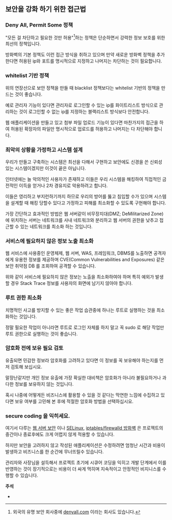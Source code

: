 ## 보안을 강화 하기 위한 접근법 

<!-- toc -->

### Deny All, Permit Some 정책

"모든 걸 차단하고 필요한 것만 허용"[^1]하는 정책은 단순하면서 강력한 정보 보호를 위한 최선의 정책입니다. 

방화벽의 기본 정책도 이런 접근 방식을 취하고 있으며 만약 새로운 방화벽 정책을 추가한다면 허용된 ip와 포트를 명시적으로 지정하고 나머지는 차단하는 것이 필요합니다.


### whitelist 기반 정책

위의 연장선으로 보안 정책을 만들 때 blacklist 정책보다는 whitelist 기반의 정책을 만드는 것이 좋습니다.

예로 관리자 기능이 있다면 관리자로 로그인할 수 있는 ip를 화이트리스트 방식으로 관리하는 것이 로그인할 수 없는 ip를 지정하는 블랙리스트 방식보다 안전합니다.

웹 애플리케이션을 만들고 있고 첨부 파일 업로드 기능이 있다면 마찬가지의 접근을 하여 허용된 확장자의 파일만 명시적으로 업로드를 허용하고 나머지는 다 차단해야 합니다.

### 최악의 상황을 가정하고 시스템 설계

우리가 만들고 구축하는 시스템은 최선을 다해서 구현하고 보안에도 신경을 쓴 신뢰성 있는 시스템이겠지만 이것이 끝은 아닙니다.

인터넷에는 늘 악의적인 사용자가 존재하고 이들은 우리 시스템을 해킹하여 직접적인 금전적인 이득을 얻거나 2차 경유지로 악용하려고 합니다.

이들은 영리하고 부지런하기까지 하므로 우리의 방어를 뚫고 침입할 수가 있으며 시스템을 설계할 때 해킹 당할수 있다고 가정하고 피해를 최소화할 수 있도록 구현해야 합니다.

가장 간단하고 효과적인 방법은 웹 서버같이 비무장지대(DMZ; DeMilitarized Zone)에 위치하는 서버는 네트워크를 사내 네트워크와 분리하고 웹 서버의 권한을 낮추고 접근할 수 있는 네트워크를 최소화 하는 것입니다.

### 서비스에 필요하지 않은 정보 노출 최소화

웹 서비스에 사용중인 운영체제, 웹 서버, WAS, 프레임워크, DBMS를 노출하면 공격자에게 유용한 정보를 제공하며 CVE(Common Vulnerabilities and Exposures) 같은 보안 취약점 DB 를 조회하여 공격할 수 있습니다.

위와 같이 서비스에 필요하지 않은 정보는 노출을 최소화하여야 하며 특히 예외가 발생할 경우 Stack Trace 정보를 사용자의 화면에 남기지 않아야 합니다.

### 루트 권한 최소화

치명적인 사고를 방지할 수 있는 좋은 작업 습관중에 하나는 루트로 실행하는 것을 최소화하는 것입니다.

정말 필요한 작업이 아니라면 루트로 로그인 자체를 하지 말고 꼭 sudo 로 해당 작업만 루트 권한으로 실행하는 것이 좋습니다.

### 암호화 전에 보유 필요 검토

유출되면 민감한 정보라 암호화를 고려하고 있다면 이 정보를 꼭 보유해야 하는지를 먼저 검토해 보십시요.

말장난같지만 개인 정보 유출에 가장 확실한 대비책은 암호화가 아니라 불필요하거나 과다한 정보를 보유하지 않는 것입니다.

혹시 나중에 어떻게든 비즈니스에 활용할 수 있을 것 같다는 막연한 느낌에 수집하고 있다면 보유 여부를 고민해 본 후에 적절한 암호화 방법을 선택하십시요.

### secure coding 을 익히세요.

여기서 다루는 [웹 서버 보안](web-server.md) 이나 [SELinux](selinux.md), [iptables/firewalld 방화벽](firewall.md) 은 프로젝트의 중간이나 종료후에도 크게 어렵지 않게 적용할 수 있습니다.

하지만 보안을 고려하지 않고 작성된 애플리케이션은 수정하려면 엄청난 시간과 비용이 발생하고 비즈니스를 한 순간에 무너뜨릴수 있습니다. 


관리자와 사장님을 설득해서 프로젝트 초기에 시큐어 코딩을 익히고 개발 단계에서 이를 반영하는 것이 장기적으로는 비용이 더 싸게 먹히며 지속적이고 안정적인 비지니스를 수행할 수 있습니다.



**주석**

* [^1]: 외국의 유명 보안 회사중에 [denyall.com](http://denyall.com) 이라는 회사도 있습니다.